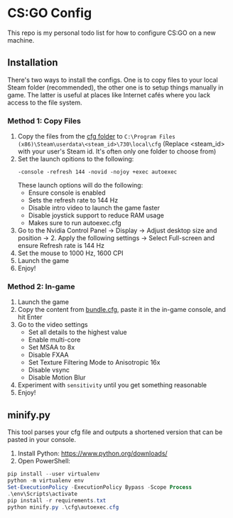 # CS:GO Config

This repo is my personal todo list for how to configure CS:GO on a new machine.

## Installation

There's two ways to install the configs.
One is to copy files to your local Steam folder (recommended), the other one is to setup things manually in game.
The latter is useful at places like Internet cafés where you lack access to the file system.

### Method 1: Copy Files
1. Copy the files from the [cfg folder](cfg) to `C:\Program Files (x86)\Steam\userdata\<steam_id>\730\local\cfg`
  (Replace <steam_id> with your user's Steam id. It's often only one folder to choose from)
2. Set the launch opitions to the following:
   ```
   -console -refresh 144 -novid -nojoy +exec autoexec
   ```
   These launch options will do the following:
      * Ensure console is enabled
      * Sets the refresh rate to 144 Hz
      * Disable intro video to launch the game faster
      * Disable joystick support to reduce RAM usage
      * Makes sure to run autoexec.cfg
3. Go to the Nvidia Control Panel -> Display -> Adjust desktop size and position -> 2. Apply the following settings -> Select Full-screen and ensure Refresh rate is 144 Hz
4. Set the mouse to 1000 Hz, 1600 CPI
5. Launch the game
6. Enjoy!

### Method 2: In-game

1. Launch the game
2. Copy the content from [bundle.cfg](bundle.cfg), paste it in the in-game console, and hit Enter
3. Go to the video settings
   * Set all details to the highest value
   * Enable multi-core
   * Set MSAA to 8x
   * Disable FXAA
   * Set Texture Filtering Mode to Anisotropic 16x
   * Disable vsync
   * Disable Motion Blur
4. Experiment with `sensitivity` until you get something reasonable
5. Enjoy!

## minify.py

This tool parses your cfg file and outputs a shortened version that can be pasted in your console.

1. Install Python: https://www.python.org/downloads/
2. Open PowerShell:

```powershell
pip install --user virtualenv
python -m virtualenv env
Set-ExecutionPolicy -ExecutionPolicy Bypass -Scope Process
.\env\Scripts\activate
pip install -r requirements.txt
python minify.py .\cfg\autoexec.cfg
```
